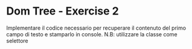 # Dom Tree - Exercise 2

Implementare il codice necessario per recuperare il contenuto del primo campo di testo e stamparlo in console.
N.B: utilizzare la classe come selettore
